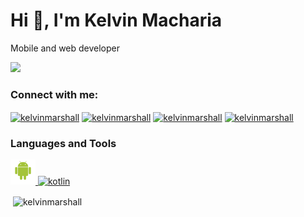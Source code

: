 # Hi 👋, I'm Kelvin Macharia
Mobile and web developer

![](https://github-profile-trophy.vercel.app/?username=kelvinmarshall)

### Connect with me:

<p align="left">
<a href="https://twitter.com/kelvinmarshal12" target="blank"><img align="center" src="https://cdn.jsdelivr.net/npm/simple-icons@3.0.1/icons/twitter.svg" alt="kelvinmarshall" height="30" width="40" /></a>
<a href="https://www.linkedin.com/in/kelvin-macharia-marshall-3555ab12b/" target="blank"><img align="center" src="https://cdn.jsdelivr.net/npm/simple-icons@3.0.1/icons/linkedin.svg" alt="kelvinmarshall" height="30" width="40" /></a>
<a href="https://stackoverflow.com/users/9272445/klvnmarshall" target="blank"><img align="center" src="https://cdn.jsdelivr.net/npm/simple-icons@3.0.1/icons/stackoverflow.svg" alt="kelvinmarshall" height="30" width="40" /></a>
<a href="https://medium.com/@klvnmarshall" target="blank"><img align="center" src="https://cdn.jsdelivr.net/npm/simple-icons@3.0.1/icons/medium.svg" alt="kelvinmarshall" height="30" width="40" /></a>
</p>

### Languages and Tools
<p align="left"> <a href="https://developer.android.com" target="_blank"> <img src="https://raw.githubusercontent.com/devicons/devicon/master/icons/android/android-original-wordmark.svg" alt="android" width="40" height="40"/> </a> <a href="https://kotlinlang.org" target="_blank"> <img src="https://www.vectorlogo.zone/logos/kotlinlang/kotlinlang-icon.svg" alt="kotlin" width="40" height="40"/> </a> </p>

<p>&nbsp;<img align="center" src="https://github-readme-stats.vercel.app/api?username=kelvinmarshall&show_icons=true&locale=en" alt="kelvinmarshall" /></p>
